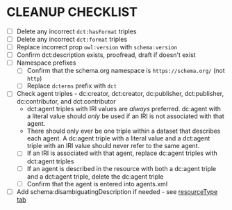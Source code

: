 # CLEANUP CHECKLIST

- [ ] Delete any incorrect `dct:hasFormat` triples
- [ ] Delete any incorrect `dct:format` triples
- [ ] Replace incorrect prop `owl:version` with `schema:version`
- [ ] Confirm dct:description exists, proofread, draft if doesn't exist
- [ ] Namespace prefixes
   - [ ] Confirm that the schema.org namespace is `https://schema.org/` (not `http`)
   - [ ] Replace `dcterms` prefix with `dct`
- [ ] Check agent triples - dc:creator, dct:creator, dc:publisher, dct:publisher, dc:contributor, and dct:contributor
   - dct:agent triples with IRI values are *always* preferred. dc:agent with a literal value should *only* be used if an IRI is not associated with that agent. 
   - There should only ever be one triple within a dataset that describes each agent. A dc:agent triple with a literal value and a dct:agent triple with an IRI value should never refer to the same agent. 
   - [ ] If an IRI is associated with that agent, replace dc:agent triples with dct:agent triples 
   - [ ] If an agent is described in the resource with both a dc:agent triple and a dct:agent triple, delete the dc:agent triple
   - [ ] Confirm that the agent is entered into agents.xml
- [ ] Add schema:disambiguatingDescription if needed - see [resourceType tab](https://docs.google.com/spreadsheets/d/1jKYPFzhE_iNsqrekX696_wFehq9NTM4v212J41jGv0s/edit#gid=1330494801)
